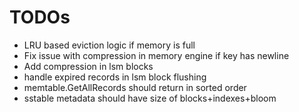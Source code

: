 # TODOs

- LRU based eviction logic if memory is full
- Fix issue with compression in memory engine if key has newline
- Add compression in lsm blocks
- handle expired records in lsm block flushing
- memtable.GetAllRecords should return in sorted order
- sstable metadata should have size of blocks+indexes+bloom
